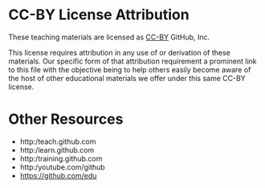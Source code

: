 # CC-BY License Attribution

These teaching materials are licensed as [CC-BY](http://creativecommons.org/licenses/by/3.0/) GitHub, Inc.

This license requires attribution in any use of or derivation of these materials. Our specific form of
that attribution requirement a prominent link to this file with the objective being to help others
easily become aware of the host of other educational materials we offer under this same CC-BY license.

# Other Resources

* http:/teach.github.com
* http:/learn.github.com
* http:/training.github.com
* http:/youtube.com/github
* https://github.com/edu
